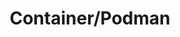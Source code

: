 ---
layout: archive
title: Container/Podman
permalink: /container-docker-podman/
tagline: "Container&Podman"
category: "container"
---
